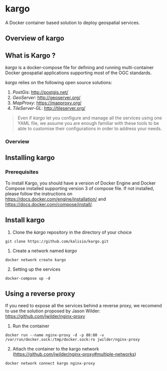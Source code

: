 # kargo

A Docker container based solution to deploy geospatial services.

## Overview of kargo

## What is Kargo ?

*kargo* is a docker-compose file for defining and running multi-container Docker geospatial applications supporting most of the OGC standards. 

*kargo* relies on the following open source solutions:
1. *PostGis*: http://postgis.net/
2. *GeoServer*: http://geoserver.org/
3. *MapProxy*: https://mapproxy.org/
4. *TileServer-GL*: http://tileserver.org/

> Even if *kargo* let you configure and manage all the services using one YAML file, we assume you are enough familiar with these tools to be able to customise their configurations in order to address your needs.

### Overview

## Installing kargo

### Prerequisites

To install Kargo, you should have a version of Docker Engine and Docker Compose installed supporting version 3 of compose file. 
If not installed, please follow the instructions on https://docs.docker.com/engine/installation/ and https://docs.docker.com/compose/install/.

## Install kargo

1. Clone the *kargo* repository in the directory of your choice

`git clone https://github.com/kalisio/kargo.git`

1. Create a network named *kargo*

`docker network create kargo`

2. Setting up the services

`docker-compose up -d` 

## Using a reverse proxy

If you need to expose all the services behind a reverse proxy, we recomend to use the solution proposed by Jason Wilder:
https://github.com/jwilder/nginx-proxy

1. Run the container

`docker run --name nginx-proxy -d -p 80:80 -v /var/run/docker.sock:/tmp/docker.sock:ro jwilder/nginx-proxy`

2. Attach the container to the kargo network (https://github.com/jwilder/nginx-proxy#multiple-networks)

`docker network connect kargo nginx-proxy`


